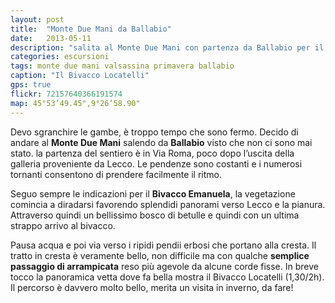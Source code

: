 ```yaml
---
layout: post
title:  "Monte Due Mani da Ballabio"
date:   2013-05-11
description: "salita al Monte Due Mani con partenza da Ballabio per il Bivacco Emanuela"
categories: escursioni
tags: monte due mani valsassina primavera ballabio
caption: "Il Bivacco Locatelli"
gps: true
flickr: 72157640366191574
map: 45°53’49.45",9°26’58.90"
---
```


Devo sgranchire le gambe, è troppo tempo che sono fermo. Decido di andare al **Monte Due Mani** salendo da **Ballabio** visto che non ci sono mai stato. la partenza del sentiero è in Via Roma, poco dopo l’uscita della galleria proveniente da Lecco. Le pendenze sono costanti e i numerosi tornanti consentono di prendere facilmente il ritmo.

Seguo sempre le indicazioni per il **Bivacco Emanuela**, la vegetazione comincia a diradarsi favorendo splendidi panorami verso Lecco e la pianura. Attraverso quindi un bellissimo bosco di betulle e quindi con un ultima strappo arrivo al bivacco.

Pausa acqua e poi via verso i ripidi pendii erbosi che portano alla cresta. Il tratto in cresta è veramente bello, non difficile ma con qualche **semplice passaggio di arrampicata** reso più agevole da alcune corde fisse. In breve tocco la panoramica vetta dove fa bella mostra il Bivacco Locatelli (1,30/2h). Il percorso è davvero molto bello, merita un visita in inverno, da fare!
